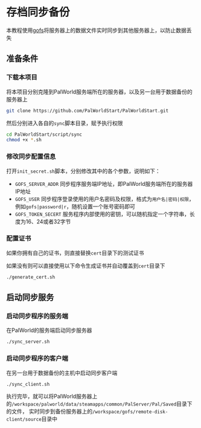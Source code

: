 # 存档同步备份

本教程使用[gofs](https://github.com/no-src/gofs)将服务器上的数据文件实时同步到其他服务器上，以防止数据丢失

## 准备条件

### 下载本项目

将本项目分别克隆到PalWorld服务端所在的服务器，以及另一台用于数据备份的服务器上

```bash
git clone https://github.com/PalWorldStart/PalWorldStart.git
```

然后分别进入各自的`sync`脚本目录，赋予执行权限

```bash
cd PalWorldStart/script/sync
chmod +x *.sh
```

### 修改同步配置信息

打开`init_secret.sh`脚本，分别修改其中的各个参数，说明如下：

- `GOFS_SERVER_ADDR` 同步程序服务端IP地址，即PalWorld服务端所在的服务器IP地址
- `GOFS_USER` 同步程序登录使用的用户名密码及权限，格式为`用户名|密码|权限`，例如`gofs|password|r`，随机设置一个账号密码即可
- `GOFS_TOKEN_SECERT` 服务程序内部使用的密钥，可以随机指定一个字符串，长度为16、24或者32字节

### 配置证书

如果你拥有自己的证书，则直接替换`cert`目录下的测试证书

如果没有则可以直接使用以下命令生成证书并自动覆盖到`cert`目录下

```bash
./generate_cert.sh
```

## 启动同步服务

### 启动同步程序的服务端

在PalWorld的服务端启动同步服务器

```bash
./sync_server.sh
```

### 启动同步程序的客户端

在另一台用于数据备份的主机中启动同步客户端

```bash
./sync_client.sh
```

执行完毕，就可以将PalWorld服务器上的`/workspace/palworld/data/steamapps/common/PalServer/Pal/Saved`目录下的文件，
实时同步到备份服务器上的`/workspace/gofs/remote-disk-client/source`目录中
